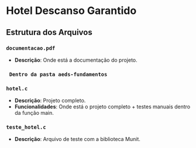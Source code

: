 # Hotel Descanso Garantido

## Estrutura dos Arquivos

### `documentacao.pdf`
- **Descrição**: Onde está a documentação do projeto.

### ` Dentro da pasta aeds-fundamentos`
### `hotel.c`
- **Descrição**: Projeto completo.
- **Funcionalidades**: 
  Onde está o projeto completo + testes manuais dentro da função main.

### `teste_hotel.c`
- **Descrição**: Arquivo de teste com a biblioteca Munit.
